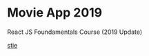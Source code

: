 # Movie App 2019

React JS Foundamentals Course (2019 Update)

[stie](https://irishanb.github.io/movie_app_2019)
